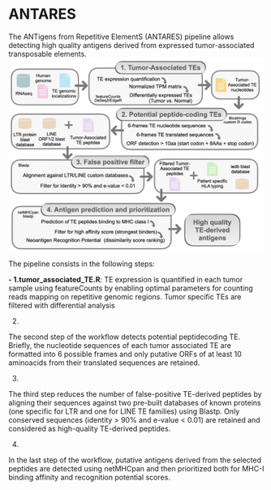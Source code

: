 # ANTARES
The ANTigens from Repetitive ElementS (ANTARES) pipeline allows detecting high quality antigens derived from expressed tumor-associated transposable elements.
![Screenshot](pipeline.png)

The pipeline consists in the following steps: 

**- 1.tumor_associated_TE.R**:
      TE expression is quantified in each tumor sample using featureCounts by enabling optimal parameters for counting reads mapping on repetitive genomic regions. Tumor specific TEs are filtered with differential analysis

2.
The second step of the workflow detects potential peptidecoding TE. Briefly, the nucleotide sequences of each tumor associated TE are formatted into 6 possible frames and only putative ORFs of at least 10 aminoacids from their translated sequences are retained.

3.
The third step reduces the number of false-positive TE-derived peptides by aligning their sequences against two pre-built databases of known proteins (one specific for LTR and one for LINE TE families) using Blastp. Only conserved sequences (identity > 90% and e-value < 0.01) are retained and considered as high-quality TE-derived peptides.

4.
In the last step of the workflow, putative antigens derived from the selected peptides are detected using netMHCpan and then prioritized both for MHC-I binding affinity and recognition potential scores.
